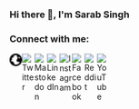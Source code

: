 ### Hi there 👋, I'm Sarab Singh

### Connect with me:

[<img align="left" alt="sarabsingh.com" width="22px" src="https://raw.githubusercontent.com/iconic/open-iconic/master/svg/globe.svg" />][website]
[<img align="left" alt="Twitter" width="22px" src="https://cdn.jsdelivr.net/npm/simple-icons@v3/icons/twitter.svg" />][twitter]
[<img align="left" alt="Mastodon" width="22px" src="https://cdn.jsdelivr.net/npm/simple-icons@v3/icons/mastodon.svg" />][twitter]
[<img align="left" alt="LinkedIn" width="22px" src="https://cdn.jsdelivr.net/npm/simple-icons@v3/icons/linkedin.svg" />][linkedin]
[<img align="left" alt="Instagram" width="22px" src="https://cdn.jsdelivr.net/npm/simple-icons@v3/icons/instagram.svg" />][instagram]
[<img align="left" alt="Facebook" width="22px" src="https://cdn.jsdelivr.net/npm/simple-icons@v3/icons/facebook.svg" />][facebook]
[<img align="left" alt="Reddit" width="22px" src="https://cdn.jsdelivr.net/npm/simple-icons@v3/icons/reddit.svg" />][reddit]
[<img align="left" alt="YouTube" width="22px" src="https://cdn.jsdelivr.net/npm/simple-icons@v3/icons/youtube.svg" />][youtube]

<br/>
<br/>

[website]: https://sarabsingh.com
[twitter]: https://twitter.com/sarabsingh97
[mastodon]: https://fosstodon.org/@sarab
[instagram]: https://www.instagram.com/1.464591/
[linkedin]: https://www.linkedin.com/in/sarabsingh97/
[youtube]: https://youtube.com/c/SarabSingh97
[reddit]: https://www.reddit.com/user/MrSingh97
[facebook]: https://facebook.com/sdsj97
